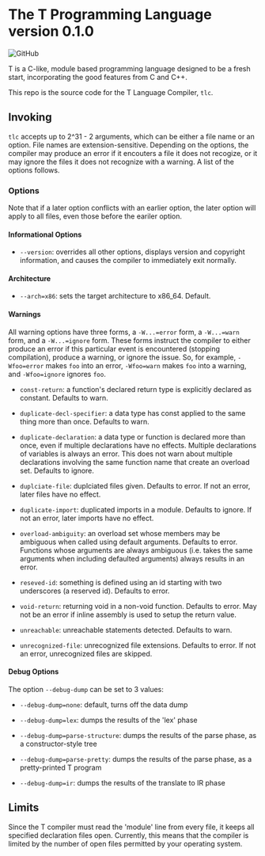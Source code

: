 # The T Programming Language version 0.1.0

![GitHub](https://img.shields.io/github/license/JustinHuPrime/TCompiler.svg)

T is a C-like, module based programming language designed to be a fresh start, incorporating the good features from C and C++.

This repo is the source code for the T Language Compiler, `tlc`.

## Invoking

`tlc` accepts up to 2^31 - 2 arguments, which can be either a file name or an option. File names are extension-sensitive. Depending on the options, the compiler may produce an error if it encouters a file it does not recogize, or it may ignore the files it does not recognize with a warning. A list of the options follows.

### Options

Note that if a later option conflicts with an earlier option, the later option will apply to all files, even those before the eariler option.

#### Informational Options

* `--version`: overrides all other options, displays version and copyright information, and causes the compiler to immediately exit normally.

#### Architecture

* `--arch=x86`: sets the target architecture to x86_64. Default.

<!--
* `--arch=y86`: sets the target architecture to y86 assembly (used in UBC's CPSC 313).

* `--arch=sm213`: sets the target architecture to sm213 assembly (used in UBC's CPSC 213).

* `--arch=sep`: sets the architecture to target to sep.
-->

#### Warnings

All warning options have three forms, a `-W...=error` form, a `-W...=warn` form, and a `-W...=ignore` form. These forms instruct the compiler to either produce an error if this particular event is encountered (stopping compilation), produce a warning, or ignore the issue. So, for example, `-Wfoo=error` makes `foo` into an error, `-Wfoo=warn` makes `foo` into a warning, and `-Wfoo=ignore` ignores `foo`.

* `const-return`: a function's declared return type is explicitly declared as constant. Defaults to warn.

* `duplicate-decl-specifier`: a data type has const applied to the same thing more than once. Defaults to warn.

* `duplicate-declaration`: a data type or function is declared more than once, even if multiple declarations have no effects. Multiple declarations of variables is always an error. This does not warn about multiple declarations involving the same function name that create an overload set. Defaults to ignore.

* `duplciate-file`: duplciated files given. Defaults to error. If not an error, later files have no effect.

* `duplicate-import`: duplicated imports in a module. Defaults to ignore. If not an error, later imports have no effect.

* `overload-ambiguity`: an overload set whose members may be ambiguous when called using default arguments. Defaults to error. Functions whose arguments are always ambiguous (i.e. takes the same arguments when including defaulted arguments) always results in an error.

* `reseved-id`: something is defined using an id starting with two underscores (a reserved id). Defaults to error.

* `void-return`: returning void in a non-void function. Defaults to error. May not be an error if inline assembly is used to setup the return value.

* `unreachable`: unreachable statements detected. Defaults to warn.

* `unrecognized-file`: unrecognized file extensions. Defaults to error. If not an error, unrecognized files are skipped.

#### Debug Options

The option `--debug-dump` can be set to 3 values:

* `--debug-dump=none`: default, turns off the data dump

* `--debug-dump=lex`: dumps the results of the 'lex' phase

* `--debug-dump=parse-structure`: dumps the results of the parse phase, as a constructor-style tree

* `--debug-dump=parse-pretty`: dumps the results of the parse phase, as a pretty-printed T program

* `--debug-dump=ir`: dumps the results of the translate to IR phase

## Limits

Since the T compiler must read the 'module' line from every file, it keeps all specified declaration files open. Currently, this means that the compiler is limited by the number of open files permitted by your operating system.

